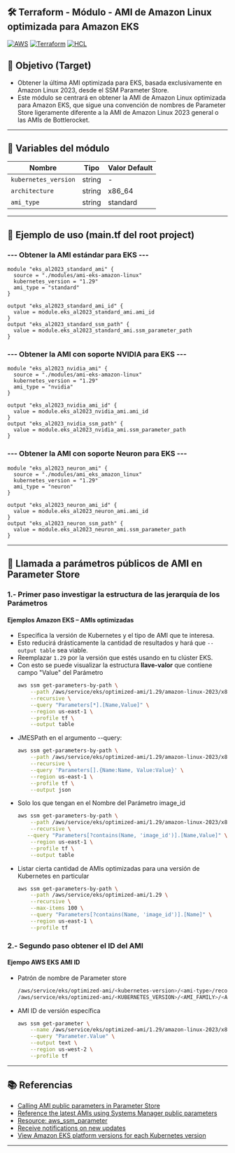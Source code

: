 ## 🛠️ Terraform - Módulo - AMI de Amazon Linux optimizada para Amazon EKS
[![AWS](https://img.shields.io/badge/AWS-%23FF9900.svg?logo=amazon-web-services&logoColor=white)](#)
[![Terraform](https://img.shields.io/badge/IaC-Terraform-623CE4?logo=terraform&logoColor=white)](#)
[![HCL](https://img.shields.io/badge/Language-HCL-blueviolet)](#)

## 🎯 Objetivo (Target)
- Obtener la última AMI optimizada para EKS, basada exclusivamente en Amazon Linux 2023, desde el SSM Parameter Store.
- Este módulo se centrará en obtener la AMI de Amazon Linux optimizada para Amazon EKS, que sigue una convención de nombres de Parameter Store ligeramente diferente a la AMI de Amazon Linux 2023 general o las AMIs de Bottlerocket.

---

## 🔧 Variables del módulo

| Nombre                | Tipo    | Valor Default  |
|-----------------------|---------|----------------|
| `kubernetes_version`  | string  | -              |
| `architecture`        | string  | x86_64         |
| `ami_type`            | string  | standard       |

---

## 🧪 Ejemplo de uso (main.tf del root project)
### --- Obtener la AMI estándar para EKS ---
```hcl
module "eks_al2023_standard_ami" {
  source = "./modules/ami-eks-amazon-linux"
  kubernetes_version = "1.29"
  ami_type = "standard"
}

output "eks_al2023_standard_ami_id" {
  value = module.eks_al2023_standard_ami.ami_id
}
output "eks_al2023_standard_ssm_path" {
  value = module.eks_al2023_standard_ami.ssm_parameter_path
}
```
### --- Obtener la AMI con soporte NVIDIA para EKS ---
```hcl
module "eks_al2023_nvidia_ami" {
  source = "./modules/ami-eks-amazon-linux"
  kubernetes_version = "1.29"
  ami_type = "nvidia"
}

output "eks_al2023_nvidia_ami_id" {
  value = module.eks_al2023_nvidia_ami.ami_id
}
output "eks_al2023_nvidia_ssm_path" {
  value = module.eks_al2023_nvidia_ami.ssm_parameter_path
}
```
### --- Obtener la AMI con soporte Neuron para EKS ---
```hcl
module "eks_al2023_neuron_ami" {
  source = "./modules/ami_eks_amazon_linux"
  kubernetes_version = "1.29"
  ami_type = "neuron"
}

output "eks_al2023_neuron_ami_id" {
  value = module.eks_al2023_neuron_ami.ami_id
}
output "eks_al2023_neuron_ssm_path" {
  value = module.eks_al2023_neuron_ami.ssm_parameter_path
}
```

---

## 📌 Llamada a parámetros públicos de AMI en Parameter Store
### 1.- Primer paso investigar la estructura de las jerarquía de los Parámetros
#### Ejemplos Amazon EKS – AMIs optimizadas
- Especifica la versión de Kubernetes y el tipo de AMI que te interesa. 
- Esto reducirá drásticamente la cantidad de resultados y hará que `--output table` sea viable.
- Reemplazar `1.29` por la versión que estés usando en tu clúster EKS.
- Con esto se puede visualizar la estructura **llave-valor** que contiene campo "Value" del Parámetro
    ```bash
    aws ssm get-parameters-by-path \
        --path /aws/service/eks/optimized-ami/1.29/amazon-linux-2023/x86_64 \
        --recursive \
        --query "Parameters[*].[Name,Value]" \
        --region us-east-1 \
        --profile tf \
        --output table
    ```
- JMESPath en el argumento --query:
    ```bash
    aws ssm get-parameters-by-path \
        --path /aws/service/eks/optimized-ami/1.29/amazon-linux-2023/x86_64 \
        --recursive \
        --query 'Parameters[].{Name:Name, Value:Value}' \
        --region us-east-1 \
        --profile tf \
        --output json
    ```
- Solo los que tengan en el Nombre del Parámetro image_id
    ```bash
    aws ssm get-parameters-by-path \
        --path /aws/service/eks/optimized-ami/1.29/amazon-linux-2023/x86_64 \
        --recursive \
       --query "Parameters[?contains(Name, 'image_id')].[Name,Value]" \
        --region us-east-1 \
        --profile tf \
        --output table
    ```
- Listar cierta cantidad de AMIs optimizadas para una versión de Kubernetes en particular
    ```bash
    aws ssm get-parameters-by-path \
        --path /aws/service/eks/optimized-ami/1.29 \
        --recursive \
        --max-items 100 \
        --query "Parameters[?contains(Name, 'image_id')].[Name]" \
        --region us-east-1 \
        --profile tf
    ```

###  2.- Segundo paso obtener el ID del AMI
#### Ejempo AWS EKS AMI ID
- Patrón de nombre de Parameter store
     ```bash
    /aws/service/eks/optimized-ami/<kubernetes-version>/<ami-type>/recommended/image_id
    /aws/service/eks/optimized-ami/<KUBERNETES_VERSION>/<AMI_FAMILY>/<ARCHITECTURE>/<AMI_TYPE>/recommended/image_id
    ```
- AMI ID de versión específica
    ```bash
    aws ssm get-parameter \
        --name /aws/service/eks/optimized-ami/1.29/amazon-linux-2023/x86_64/standard/recommended/image_id \
        --query "Parameter.Value" \
        --output text \
        --region us-west-2 \
        --profile tf
    ```

---

## 📚 Referencias
- [Calling AMI public parameters in Parameter Store](https://docs.aws.amazon.com/systems-manager/latest/userguide/parameter-store-public-parameters-ami.html)
- [Reference the latest AMIs using Systems Manager public parameters](https://docs.aws.amazon.com/AWSEC2/latest/UserGuide/finding-an-ami-parameter-store.html)
- [Resource: aws_ssm_parameter](https://registry.terraform.io/providers/hashicorp/aws/latest/docs/resources/ssm_parameter)
- [Receive notifications on new updates](https://docs.aws.amazon.com/linux/al2023/ug/receive-update-notification.html)
- [View Amazon EKS platform versions for each Kubernetes version](https://docs.aws.amazon.com/es_es/eks/latest/userguide/platform-versions.html)

---

